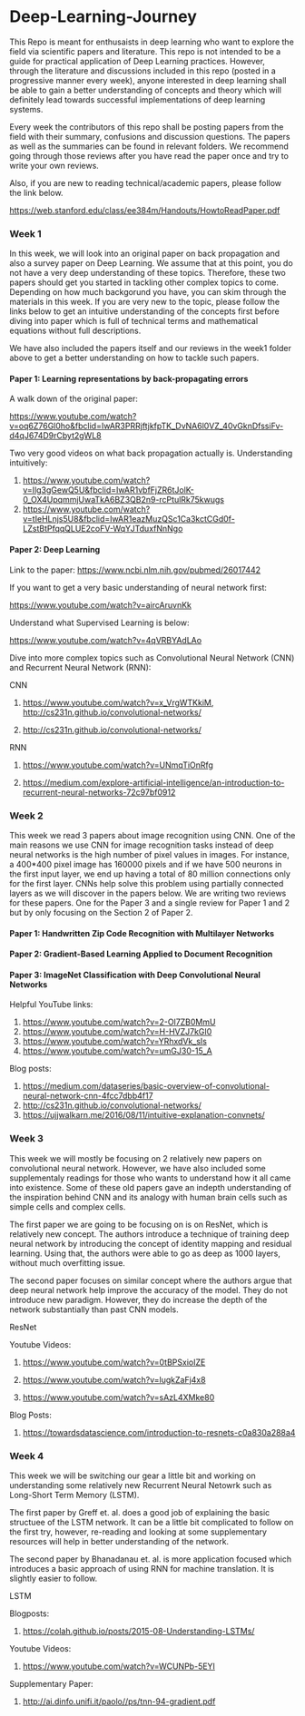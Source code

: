 # Deep-Learning-Journey

This Repo is meant for enthusaists in deep learning who want to explore the field via scientific papers and literature. This repo is not intended to be a guide for practical application of Deep Learning practices. However, through the literature and discussions included in this repo (posted in a progressive manner every week), anyone interested in deep learning shall be able to gain a better understanding of concepts and theory which will definitely lead towards successful implementations of deep learning systems.

Every week the contributors of this repo shall be posting papers from the field with their summary, confusions and discussion questions. The papers as well as the summaries can be found in relevant folders. We recommend going through those reviews after you have read the paper once and try to write your own reviews. 

Also, if you are new to reading technical/academic papers, please follow the link below. 

https://web.stanford.edu/class/ee384m/Handouts/HowtoReadPaper.pdf


### Week 1

In this week, we will look into an original paper on back propagation and also a survey paper on Deep Learning. We assume that at this point, you do not have a very deep understanding of these topics. Therefore, these two papers should get you started in tackling other complex topics to come. Depending on how much backgorund you have, you can skim through the materials in this week. If you are very new to the topic, please follow the links below to get an intuitive understanding of the concepts first before diving into paper which is full of technical terms and mathematical equations without full descriptions. 

We have also included the papers itself and our reviews in the week1 folder above to get a better understanding on how to tackle such papers. 

#### Paper 1: Learning representations by back-propagating errors
A walk down of the original paper: 

https://www.youtube.com/watch?v=oq6Z76Gl0ho&fbclid=IwAR3PRRjftjkfpTK_DvNA6l0VZ_40vGknDfssiFv-d4qJ674D9rCbyt2gWL8

Two very good videos on what back propagation actually is. Understanding intuitively:
1. https://www.youtube.com/watch?v=Ilg3gGewQ5U&fbclid=IwAR1vbfFjZR6tJolK-0_OX4UpqmmjUwaTkA6BZ3QB2n9-rcPtulRk75kwugs
2. https://www.youtube.com/watch?v=tIeHLnjs5U8&fbclid=IwAR1eazMuzQSc1Ca3kctCGd0f-LZstBtPfqqQLUE2coFV-WqYJTduxfNnNgo

#### Paper 2: Deep Learning
Link to the paper: https://www.ncbi.nlm.nih.gov/pubmed/26017442

If you want to get a very basic understanding of neural network first:

https://www.youtube.com/watch?v=aircAruvnKk

Understand what Supervised Learning is below:

https://www.youtube.com/watch?v=4qVRBYAdLAo

Dive into more complex topics such as Convolutional Neural Network (CNN) and Recurrent Neural Network (RNN):

CNN

1. https://www.youtube.com/watch?v=x_VrgWTKkiM, http://cs231n.github.io/convolutional-networks/

2. http://cs231n.github.io/convolutional-networks/

RNN

1. https://www.youtube.com/watch?v=UNmqTiOnRfg

2. https://medium.com/explore-artificial-intelligence/an-introduction-to-recurrent-neural-networks-72c97bf0912

### Week 2

This week we read 3 papers about image recognition using CNN. One of the main reasons we use CNN for image recognition tasks instead of deep neural networks is the high number of pixel values in images. For instance, a 400*400 pixel image has 160000 pixels and if we have 500 neurons in the first input layer, we end up having a total of 80 million connections only for the first layer. CNNs help solve this problem using partially connected layers as we will discover in the papers below.
We are writing two reviews for these papers. One for the Paper 3 and a single review for Paper 1 and 2 but by only focusing on the Section 2 of Paper 2.

#### Paper 1: Handwritten Zip Code Recognition with Multilayer Networks

#### Paper 2: Gradient-Based Learning Applied to Document Recognition

#### Paper 3: ImageNet Classification with Deep Convolutional Neural Networks

Helpful YouTube links:

1. https://www.youtube.com/watch?v=2-Ol7ZB0MmU
2. https://www.youtube.com/watch?v=H-HVZJ7kGI0
3. https://www.youtube.com/watch?v=YRhxdVk_sIs
4. https://www.youtube.com/watch?v=umGJ30-15_A

Blog posts:

1. https://medium.com/dataseries/basic-overview-of-convolutional-neural-network-cnn-4fcc7dbb4f17
2. http://cs231n.github.io/convolutional-networks/
3. https://ujjwalkarn.me/2016/08/11/intuitive-explanation-convnets/


### Week 3

This week we will mostly be focusing on 2 relatively new papers on convolutional neural network. However, we have also included some supplementaly readings for those who wants to understand how it all came into existence. Some of these old papers gave an indepth understanding of the inspiration behind CNN and its analogy with human brain cells such as simple cells and complex cells. 

The first paper we are going to be focusing on is on ResNet, which is relatively new concept. The authors introduce a technique of training deep neural network by introducing the concept of identity mapping and residual learning. Using that, the authors were able to go as deep as 1000 layers, without much overfitting issue.

The second paper focuses on similar concept where the authors argue that deep neural network help improve the accuracy of the model. They do not introduce new paradigm. However, they do increase the depth of the network substantially than past CNN models.

ResNet

Youtube Videos: 

1. https://www.youtube.com/watch?v=0tBPSxioIZE

2. https://www.youtube.com/watch?v=lugkZaFj4x8

3. https://www.youtube.com/watch?v=sAzL4XMke80

Blog Posts:

1. https://towardsdatascience.com/introduction-to-resnets-c0a830a288a4


### Week 4

This week we will be switching our gear a little bit and working on understanding some relatively new Recurrent Neural Netowrk such as Long-Short Term Memory (LSTM). 

The first paper by Greff et. al. does a good job of explaining the basic structuee of the LSTM network. It can be a little bit complicated to follow on the first try, however, re-reading and looking at some supplementary resources will help in better understanding of the network. 

The second paper by Bhanadanau et. al. is more application focused which introduces a basic approach of using RNN for machine translation. It is slightly easier to follow. 

LSTM 

Blogposts:

1. https://colah.github.io/posts/2015-08-Understanding-LSTMs/


Youtube Videos:

1. https://www.youtube.com/watch?v=WCUNPb-5EYI

Supplementary Paper:

1. http://ai.dinfo.unifi.it/paolo//ps/tnn-94-gradient.pdf


